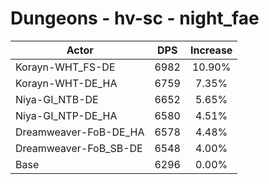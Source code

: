 # Dungeons - hv-sc - night_fae
| Actor | DPS | Increase |
|---|:---:|:---:|
|Korayn-WHT_FS-DE|6982|10.90%|
|Korayn-WHT-DE_HA|6759|7.35%|
|Niya-GI_NTB-DE|6652|5.65%|
|Niya-GI_NTP-DE_HA|6580|4.51%|
|Dreamweaver-FoB-DE_HA|6578|4.48%|
|Dreamweaver-FoB_SB-DE|6548|4.00%|
|Base|6296|0.00%|
